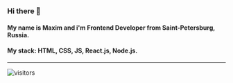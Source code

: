 ### Hi there 👋
#### My name is Maxim and i'm Frontend Developer from Saint-Petersburg, Russia.
#### My stack: HTML, CSS, JS, React.js, Node.js.

---

![visitors](https://visitor-badge.glitch.me/badge?page_id=konstantinovmax)

<!--
**konstantinovmax/konstantinovmax** is a ✨ _special_ ✨ repository because its `README.md` (this file) appears on your GitHub profile.

Here are some ideas to get you started:

- 🔭 I’m currently working on ...
- 🌱 I’m currently learning ...
- 👯 I’m looking to collaborate on ...
- 🤔 I’m looking for help with ...
- 💬 Ask me about ...
- 📫 How to reach me: ...
- 😄 Pronouns: ...
- ⚡ Fun fact: ...
-->

